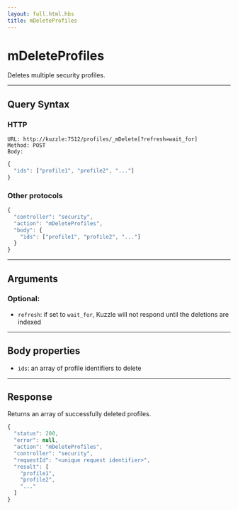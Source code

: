 ```yaml
---
layout: full.html.hbs
title: mDeleteProfiles
---
```


# mDeleteProfiles

<SinceBadge version="1.0.0" />

Deletes multiple security profiles.

---

## Query Syntax

### HTTP

```http
URL: http://kuzzle:7512/profiles/_mDelete[?refresh=wait_for]
Method: POST
Body:
```

```js
{
  "ids": ["profile1", "profile2", "..."]
}
```

### Other protocols

```js
{
  "controller": "security",
  "action": "mDeleteProfiles",
  "body": {
    "ids": ["profile1", "profile2", "..."]
  }
}
```

---

## Arguments

### Optional:

- `refresh`: if set to `wait_for`, Kuzzle will not respond until the deletions are indexed

---

## Body properties

- `ids`: an array of profile identifiers to delete

---

## Response

Returns an array of successfully deleted profiles.

```javascript
{
  "status": 200,
  "error": null,
  "action": "mDeleteProfiles",
  "controller": "security",
  "requestId": "<unique request identifier>",
  "result": [
    "profile1",
    "profile2",
    "..."
  ]
}
```
